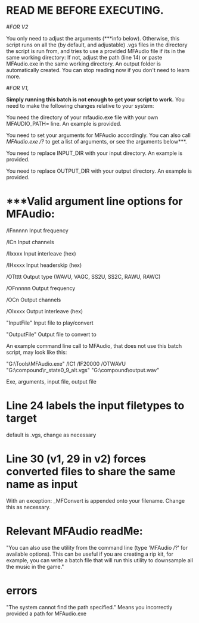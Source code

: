 # READ ME BEFORE EXECUTING.

#*FOR V2*

You only need to adjust the arguments (***info below). Otherwise, this script runs on all the (by default, and adjustable) .vgs files in the directory the script is run from, and tries to use a provided MFAudio file if its in the same working directory: If not, adjust the path (line 14) or paste MFAudio.exe in the same working directory. An output folder is automatically created. You can stop reading now if you don't need to learn more.

#*FOR V1,*

**Simply running this batch is not enough to get your script to work.**  You need to make the following changes relative to your system:

You need the directory of your mfaudio.exe file with your own MFAUDIO_PATH= line. An example is provided.

You need to set your arguments for MFAudio accordingly. You can also call *MFAudio.exe /?* to get a list of arguments, or see the arguments below***.

You need to replace INPUT_DIR with your input directory. An example is provided.

You need to replace OUTPUT_DIR with your output directory. An example is provided.


# ***Valid argument line options for MFAudio:

/IFnnnnn	Input frequency

/ICn	Input channels

/IIxxxx	Input interleave (hex)

/IHxxxx	Input headerskip (hex)

/OTtttt	Output type (WAVU, VAGC,
	 SS2U, SS2C, RAWU, RAWC)
  
/OFnnnnn	Output frequency

/OCn	Output channels

/OIxxxx	Output interleave (hex)

"InputFile"	Input file to play/convert

"OutputFile"	Output file to convert to

An example command line call to MFAudio, that does not use this batch script, may look like this:

"G:\Tools\MFAudio.exe" /IC1 /IF20000 /OTWAVU "G:\compound\r_state0_9_alt.vgs" "G:\compound\output.wav"

Exe, arguments, input file, output file

# Line 24 labels the input filetypes to target
default is .vgs, change as necessary

# Line 30 (v1, 29 in v2) forces converted files to share the same name as input
With an exception: _MFConvert is appended onto your filename. Change this as necessary.


# Relevant MFAudio readMe: 
"You can also use the utility from the command line (type 'MFAudio /?' for available options). This can be useful if you are creating a rip kit, for example, you can write a batch file that will run this utility to downsample all the music in the game."

# errors

"The system cannot find the path specified." Means you incorrectly provided a path for MFAudio.exe





